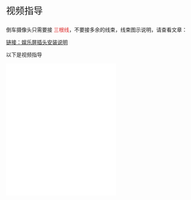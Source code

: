 <p style="font-size:25px;">视频指导</p>

倒车摄像头只需要接 <font color=#dc2222>三根线</font>，不要接多余的线束，线束图示说明，请查看文章：

[<p style="color:#1E90FF">链接：娱乐屏插头安装说明</p>](image-screen-circuit)

以下是视频指导

<iframe src="//player.bilibili.com/player.html?isOutside=true&aid=112689758079245&bvid=BV1xu3meaE6n&cid=500001598186449&p=1"
height="360"
autoplay=0
scrolling="no" border="0" frameborder="no" framespacing="0" allowfullscreen="true"></iframe>